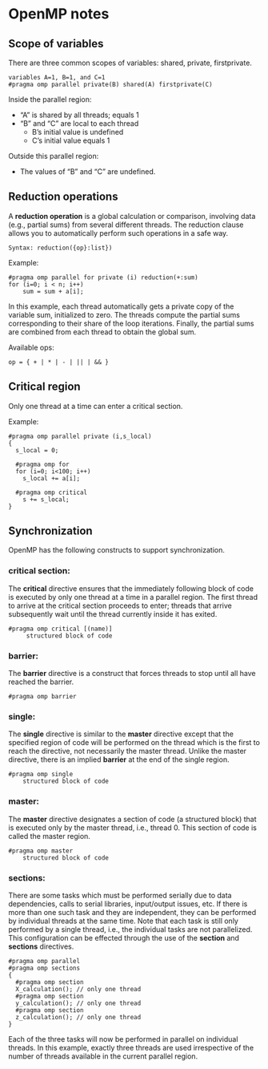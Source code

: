 # OpenMP notes

## Scope of variables
There are three common scopes of variables: shared, private, firstprivate.

```
variables A=1, B=1, and C=1
#pragma omp parallel private(B) shared(A) firstprivate(C)
```

Inside the parallel region:
- “A” is shared by all threads; equals 1
- “B” and “C” are local to each thread
  - B’s initial value is undefined
  - C’s initial value equals 1

Outside this parallel region:
- The values of “B” and “C” are undefined.

## Reduction operations
A **reduction operation** is a global calculation or comparison, involving data (e.g., partial sums) from several different threads. The reduction clause allows you to automatically perform such operations in a safe way.

```
Syntax: reduction({op}:list})
```

Example:
```
#pragma omp parallel for private (i) reduction(+:sum)
for (i=0; i < n; i++)
    sum = sum + a[i];
```

In this example, each thread automatically gets a private copy of the variable sum, initialized to zero. The threads compute the partial sums corresponding to their share of the loop iterations. Finally, the partial sums are combined from each thread to obtain the global sum.

Available ops:
```
op = { + | * | - | || | && }
```

## Critical region
Only one thread at a time can enter a critical section.

Example:
```
#pragma omp parallel private (i,s_local)
{
  s_local = 0;

  #pragma omp for
  for (i=0; i<100; i++)
    s_local += a[i];

  #pragma omp critical
    s += s_local;
}
```

## Synchronization
OpenMP has the following constructs to support synchronization.

### critical section:
The **critical** directive ensures that the immediately following block of code is executed by only one thread at a time in a parallel region. The first thread to arrive at the critical section proceeds to enter; threads that arrive subsequently wait until the thread currently inside it has exited.

```
#pragma omp critical [(name)]
     structured block of code
```

### barrier:
The **barrier** directive is a construct that forces threads to stop until all have reached the barrier.

```
#pragma omp barrier
```

### single:
The **single** directive is similar to the **master** directive except that the specified region of code will be performed on the thread which is the first to reach the directive, not necessarily the master thread. Unlike the master directive, there is an implied **barrier** at the end of the single region.

```
#pragma omp single
    structured block of code
```

### master:
The **master** directive designates a section of code (a structured block) that is executed only by the master thread, i.e., thread 0. This section of code is called the master region.

```
#pragma omp master
    structured block of code
```

### sections:
There are some tasks which must be performed serially due to data dependencies, calls to serial libraries, input/output issues, etc. If there is more than one such task and they are independent, they can be performed by individual threads at the same time. Note that each task is still only performed by a single thread, i.e., the individual tasks are not parallelized. This configuration can be effected through the use of the **section** and **sections** directives.

```
#pragma omp parallel
#pragma omp sections
{
  #pragma omp section
  X_calculation(); // only one thread
  #pragma omp section
  y_calculation(); // only one thread
  #pragma omp section
  z_calculation(); // only one thread
}
```
Each of the three tasks will now be performed in parallel on individual threads. In this example, exactly three threads are used irrespective of the number of threads available in the current parallel region.
